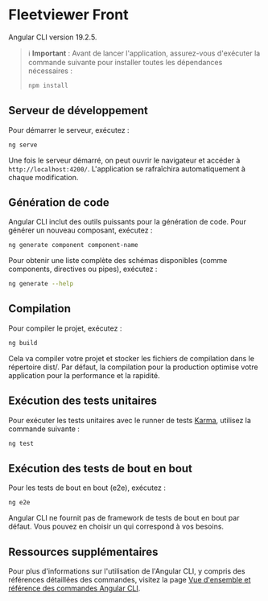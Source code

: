 # Fleetviewer Front

Angular CLI version 19.2.5.

> ℹ️ **Important** : Avant de lancer l'application, assurez-vous d'exécuter la commande suivante pour installer toutes les dépendances nécessaires :
>
> ```bash
> npm install

## Serveur de développement

Pour démarrer le serveur, exécutez :

```bash
ng serve
```

Une fois le serveur démarré, on peut ouvrir le navigateur et accéder à `http://localhost:4200/`. L'application se rafraîchira automatiquement à chaque modification.

## Généra­tion de code

Angular CLI inclut des outils puissants pour la généra­tion de code. Pour générer un nouveau composant, exécutez :

```bash
ng generate component component-name
```

Pour obtenir une liste complète des schémas disponibles (comme components, directives ou pipes), exécutez :

```bash
ng generate --help
```

## Compilation

Pour compiler le projet, exécutez :

```bash
ng build
```

Cela va compiler votre projet et stocker les fichiers de compilation dans le répertoire dist/. Par défaut, la compilation pour la production optimise votre application pour la performance et la rapidité.

## Exécution des tests unitaires

Pour exécuter les tests unitaires avec le runner de tests [Karma](https://karma-runner.github.io), utilisez la commande suivante :

```bash
ng test
```

## Exécution des tests de bout en bout

Pour les tests de bout en bout (e2e), exécutez :

```bash
ng e2e
```

Angular CLI ne fournit pas de framework de tests de bout en bout par défaut. Vous pouvez en choisir un qui correspond à vos besoins.

## Ressources supplémentaires

Pour plus d'informations sur l'utilisation de l'Angular CLI, y compris des références détaillées des commandes, visitez la page [Vue d'ensemble et référence des commandes Angular CLI](https://angular.dev/tools/cli).
